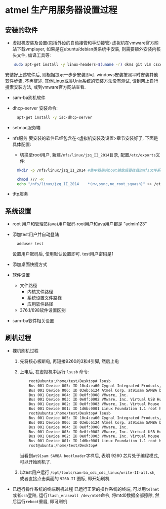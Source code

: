 # atmel 生产用服务器设置过程

## 安装的软件

- 虚拟机安装及设置(包括外设的自动接管和手动接管)
  虚拟机在vmware官方网站下载vmplayer, 如果是在ubuntu/debian类系统中安装, 则需要额外安装内核头文件, 编译工具等: 

```bash
    sudo apt-get install -y linux-headers-$(uname -r) dkms git vim cscope ctags build-essential rpcbind nfs-kernel-server nfs-common libgmp-dev libmpfr-dev libmpc-dev binutils pkg-config autoconf automake libtool zlib1g-dev libsdl1.2-dev libtool-bin libglib2.0-dev libz-dev libpixman-1-dev libbsd-dev dirmngr tftpd-hpa tftp 
```

安装好上述软件后, 则根据提示一步步安装即可. 
windows安装按照平时安装其他软件步骤, 不再赘述. 其他Linux或类Unix系统的安装方法没有测试, 请到网上自行搜索安装方法, 或到vmware官方网站查看.
- sam-ba刷机软件
- dhcp-server
  安装命令: 

  ```bash
    apt-get install -y isc-dhcp-server
  ```
  
- setmac服务端
- nfs服务
  要安装的软件已经包含在<虚拟机安装及设置>章节安装好了, 下面是具体配置: 
  - 切换至root用户, 新建`/nfs/linux/jzq_II_2014`目录, 配置`/etc/exports`文件: 
  ```bash
    mkdir -p /nfs/linux/jzq_II_2014 #集中器刷完boot镜像后要挂载的nfs文件系统

    chmod 777 -R
    echo "/nfs/linux/jzq_II_2014    *(rw,sync,no_root_squash)" >> /etc/exports #配置 "/nfs/linux/jzq_II_2014" 这个目录的权限, 不限制来源IP和用户权限


  ```
- tftp服务
  
## 系统设置

- root 用户和管理员(ava)用户密码
  root用户和ava用户都是 "admin123"
- 添加test用户并自动登陆

  ```bash
    adduser test
  ```
  设置用户密码后, 使用默认设置即可. test用户密码是1
- 添加桌面快捷方式
- 软件设置
    - 文件路径
        - 内核文件路径
        - 系统设置文件路径
        - 应用软件路径
    - 376.1/698软件设置区别
- sam-ba软件相关设置

## 刷机过程

- 裸机刷机过程
    1. 先将核心板断电, 再短接9260的3和4引脚, 然后上电
    2. 上电后, 在虚拟机中运行 `lsusb` 命令: 

        ```bash
            root@ubuntu:/home/test/Desktop# lsusb 
            Bus 001 Device 005: ID 10c4:ea60 Cygnal Integrated Products, Inc. CP210x UART Bridge / myAVR mySmartUSB light
            Bus 001 Device 006: ID 03eb:6124 Atmel Corp. at91sam SAMBA bootloader
            Bus 001 Device 004: ID 0e0f:0008 VMware, Inc. 
            Bus 001 Device 003: ID 0e0f:0002 VMware, Inc. Virtual USB Hub
            Bus 001 Device 002: ID 0e0f:0003 VMware, Inc. Virtual Mouse
            Bus 001 Device 001: ID 1d6b:0001 Linux Foundation 1.1 root hub
            root@ubuntu:/home/test/Desktop# lsusb 
            Bus 001 Device 005: ID 10c4:ea60 Cygnal Integrated Products, Inc. CP210x UART Bridge / myAVR mySmartUSB light
            Bus 001 Device 006: ID 03eb:6124 Atmel Corp. at91sam SAMBA bootloader
            Bus 001 Device 004: ID 0e0f:0008 VMware, Inc. 
            Bus 001 Device 003: ID 0e0f:0002 VMware, Inc. Virtual USB Hub
            Bus 001 Device 002: ID 0e0f:0003 VMware, Inc. Virtual Mouse
            Bus 001 Device 001: ID 1d6b:0001 Linux Foundation 1.1 root hub
            root@ubuntu:/home/test/Desktop# 

        ```

        当看到`at91sam SAMBA bootloader`字样后, 表明 9260 芯片处于编程模式, 可以开始刷机了.
  1. 以test用户运行 `/opt/tools/sam-ba_cdc_cdc_linux/write-II-all.sh`, 或者直接点击桌面的 `9260-II` 图标, 即开始刷机
- 已运行操作系统的终端刷机过程
  已运行正常的操作系统的终端, 可以用`telnet`或者`ssh`登陆, 运行`flash_eraseall /dev/mtd0`命令, 将mtd0数据全部擦除, 然后运行`reboot`重启, 即可刷机